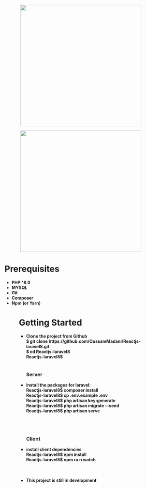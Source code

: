 <p align="center"><a href="https://laravel.com" target="_blank"><img src="https://raw.githubusercontent.com/laravel/art/master/logo-lockup/5%20SVG/2%20CMYK/1%20Full%20Color/laravel-logolockup-cmyk-red.svg" width="400"></a></p>
<p align="center"><a href="https://laravel.com" target="_blank"><img src="https://miro.medium.com/max/3200/1*yk5D5cQB3jd7EiPzrDrD5w.png" width="400"></a></p>



<b><h1>Prerequisites</h1><b>

<ul>
<li>PHP ^8.0</li>
<li>MYSQL</li>
<li>Git</li>
<li>Composer</li>
<li>Npm (or Yarn) </li>   
<ul>
    
<b><h1>Getting Started</h1><b>
    
<ul>
<li>Clone the project from Github</li>
    $ git clone https://github.com/OussamMadani/Reactjs-laravel8.git <br>
    $ cd Reactjs-laravel8<br>
    Reactjs-laravel8$
    <br>
    <br>
    <h3>Server</h3>
 <li>Install the packages for laravel:</li>
    Reactjs-laravel8$ composer install<br>
    Reactjs-laravel8$ cp .env.example .env<br>
    Reactjs-laravel8$ php artisan key:generate<br>
    Reactjs-laravel8$ php artisan migrate --seed<br>
    Reactjs-laravel8$ php artisan serve<br>
    <br>
    <br>
    <br>
    <h3>Client</h3>
 <li>install client dependencies</li>
    Reactjs-laravel8$ npm install<br>
    Reactjs-laravel8$ npm ru n watch<br>
    <br>
    <br>
    <br>
    <li>This project is still in development</li>
   
<ul>
    
